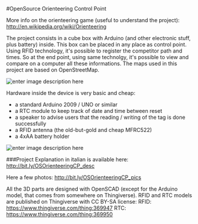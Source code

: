 #OpenSource Orienteering Control Point

More info on the orienteering game (useful to understand the project): 
http://en.wikipedia.org/wiki/Orienteering

The project consists in a cube box with Arduino (and other electronic stuff, plus battery) inside. This box can be placed in any place as control point.
Using RFID technology, it's possible to register the competitor path and times.
So at the end point, using same technolgy, it's possible to view and compare on a computer all these informations.
The maps used in this project are based on OpenStreetMap.

![enter image description here][1]

Hardware inside the device is very basic and cheap:
- a standard Arduino 2009 / UNO or similar
- a RTC module to keep track of date and time between reset
- a speaker to advise users that the reading / writing of the tag is done successfully
- a RFID antenna (the old-but-gold and cheap MFRC522)
- a 4xAA battery holder

![enter image description here][2]


###Project Explanation in italian is available here:
http://bit.ly/OSOrienteeringCP_desc

Here a few photos:
http://bit.ly/OSOrienteeringCP_pics

All the 3D parts are designed with OpenSCAD (except for the Arduino model, that comes from somewhere on Thingiverse).
RFID and RTC models are published on Thingiverse with CC BY-SA license:
RFID: https://www.thingiverse.com/thing:369947
RTC: https://www.thingiverse.com/thing:369950


  [1]: https://lh4.googleusercontent.com/-eGUO5rZbq5Q/U6SJ_0V4bLI/AAAAAAAAQdg/PRKT3H_Fi6g/s646/Screenshot%2520-%252006202014%2520-%252009%253A18%253A45%2520PM.png
  
  [2]: https://lh3.googleusercontent.com/4StRtPWiYuxdF3BbTLUkBmaZRjsY1NAtADaL8ZUUvdV99Y2iBUMWSFeLu2q2jbft_4CNfM2s4rQL5U138poLupxh4U_snzBvQ9wrLpK82q7Vf7lM_3UeYIL_HzkHtHFgXFCOVjDq394=w897-h538-no
